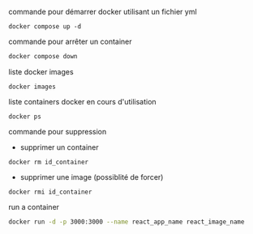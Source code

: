 commande pour démarrer docker utilisant un fichier yml 

	docker compose up -d

commande pour arrêter un container 

```powershell
docker compose down 
```

liste docker images 

```shell
docker images 
```   

liste containers docker en cours d'utilisation 

```shell
docker ps 
```

commande pour suppression

 * supprimer un container 
 ```shell
 docker rm id_container
```

 * supprimer une image (possiblité de forcer) 
 ```shell
 docker rmi id_container
```

run a container 

```bash
docker run -d -p 3000:3000 --name react_app_name react_image_name
```

